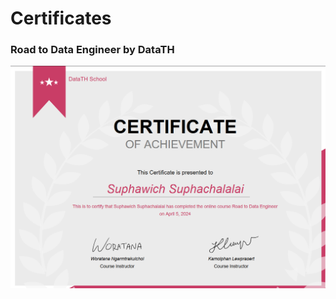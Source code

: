 # Certificates

### Road to Data Engineer by DataTH

![image](https://github.com/boomwich/Certificates/blob/main/Road%20to%20Data%20Engineer.png)